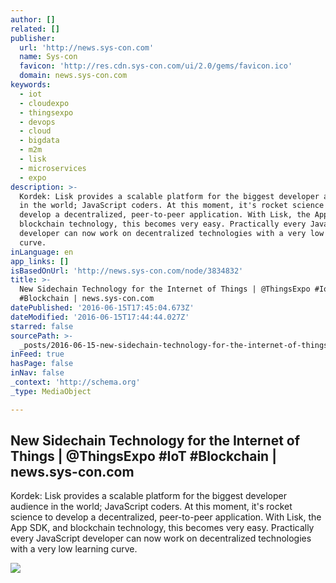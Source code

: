 ```yaml
---
author: []
related: []
publisher:
  url: 'http://news.sys-con.com'
  name: Sys-con
  favicon: 'http://res.cdn.sys-con.com/ui/2.0/gems/favicon.ico'
  domain: news.sys-con.com
keywords:
  - iot
  - cloudexpo
  - thingsexpo
  - devops
  - cloud
  - bigdata
  - m2m
  - lisk
  - microservices
  - expo
description: >-
  Kordek: Lisk provides a scalable platform for the biggest developer audience
  in the world; JavaScript coders. At this moment, it's rocket science to
  develop a decentralized, peer-to-peer application. With Lisk, the App SDK, and
  blockchain technology, this becomes very easy. Practically every JavaScript
  developer can now work on decentralized technologies with a very low learning
  curve.
inLanguage: en
app_links: []
isBasedOnUrl: 'http://news.sys-con.com/node/3834832'
title: >-
  New Sidechain Technology for the Internet of Things | @ThingsExpo #IoT
  #Blockchain | news.sys-con.com
datePublished: '2016-06-15T17:45:04.673Z'
dateModified: '2016-06-15T17:44:44.027Z'
starred: false
sourcePath: >-
  _posts/2016-06-15-new-sidechain-technology-for-the-internet-of-things-or-thing.md
inFeed: true
hasPage: false
inNav: false
_context: 'http://schema.org'
_type: MediaObject

---
```

<article style=""><h1>New Sidechain Technology for the Internet of Things | @ThingsExpo #IoT #Blockchain | news.sys-con.com</h1><p>Kordek: Lisk provides a scalable platform for the biggest developer audience in the world; JavaScript coders. At this moment, it's rocket science to develop a decentralized, peer-to-peer application. With Lisk, the App SDK, and blockchain technology, this becomes very easy. Practically every JavaScript developer can now work on decentralized technologies with a very low learning curve.</p><img src="http://res.cdn.sys-con.com/story/may16/3834832/security_226.png" /></article>